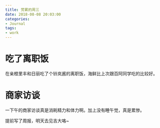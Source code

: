 ```yaml
---
title: 劳累的周三
date: 2018-08-08 20:03:00
categories:
- Journal
tags:
- work
---
```


# 吃了离职饭
在亲橙里丰和日丽吃了个铃岚酱的离职饭，海鲜比上次跟百阿同学吃的比较好。

# 商家访谈
一下午的商家访谈真是消耗精力和体力啊。加上没有睡午觉，真是累惨。

提前写了周报，明天去见吉大咯~